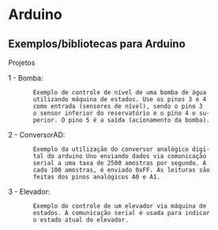 # Arduino
## Exemplos/bibliotecas para Arduino

Projetos

1 - Bomba: 

           Exemplo de controle de nível de uma bomba de água
           utilizando máquina de estados. Use os pinos 3 e 4
           como entrada (sensores de nível), sendo o pino 3
           o sensor inferior do reservatório e o pino 4 o su-
           perior. O pino 5 é a saída (acionamento da bomba).
           
2 - ConversorAD:

           Exemplo da utilização do conversor analógico digi-
           tal do arduino Uno enviando dados via comunicação
           serial a uma taxa de 2500 amostras por segundo. A
           cada 100 amostras, é enviado 0xFF. As leituras são
           feitas dos pinos analógicos A0 e A1.
           
           
3 - Elevador:

           Exemplo do controle de um elevador via máquina de
           estados. A comunicação serial é usada para indicar
           o estado atual do elevador.
